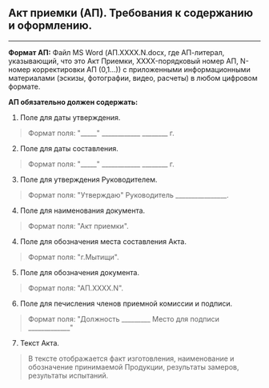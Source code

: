 ## Акт приемки (АП). Требования к содержанию и оформлению.
____
**Формат АП:** Файл MS Word (АП.XXXX.N.docx, где АП-литерал, указывающий, что это Акт Приемки, XXXX-порядковый номер АП, N-номер корректировки АП (0,1...)) с приложенными информационными материалами (эскизы, фотографии, видео, расчеты) в любом цифровом формате.

**АП обязательно должен содержать:**
1.    Поле для даты утверждения.
>Формат поля: "_____" ____________ ________ г.

2.    Поле для даты составления.
>Формат поля: "_____" ____________ ________ г.

3.    Поле для утверждения Руководителем.
>Формат поля: "Утверждаю" Руководитель ________________.

4.    Поле для наименования документа.
>Формат поля: "Акт приемки".

4.    Поле для обозначения места составления Акта.
>Формат поля: "г.Мытищи".

5.    Поле для обозначения документа.
>Формат поля: "АП.XXXX.N".

6.    Поле для печисления членов приемной комиссии и подписи.
>Формат поля: "Должность  _________ Место для подписи _____________"

7.    Текст Акта.
>В тексте отображается факт изготовления, наименование и обозначение принимаемой Продукции, результаты замеров, результаты испытаний. 
